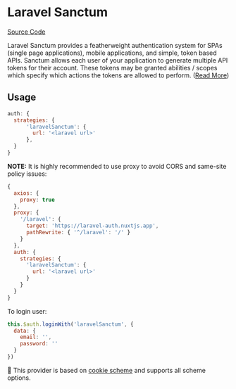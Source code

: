 # Laravel Sanctum

[Source Code](https://github.com/nuxt-community/auth-module/blob/dev/src/providers/laravel.sanctum.ts)

Laravel Sanctum provides a featherweight authentication system for SPAs (single page applications), mobile applications, and simple, token based APIs. Sanctum allows each user of your application to generate multiple API tokens for their account. These tokens may be granted abilities / scopes which specify which actions the tokens are allowed to perform. ([Read More](https://laravel.com/docs/7.x/sanctum))

## Usage

```js
auth: {
  strategies: {
      'laravelSanctum': {
        url: '<laravel url>'
      },
  }
}
```

**NOTE:** It is highly recommended to use proxy to avoid CORS and same-site policy issues:

```js
{
  axios: {
    proxy: true
  },
  proxy: {
    '/laravel': {
      target: 'https://laravel-auth.nuxtjs.app',
      pathRewrite: { '^/laravel': '/' }
    }
  },
  auth: {
    strategies: {
      'laravelSanctum': {
        url: '<laravel url>'
      }
    }
  }
}
```

To login user:

```js
this.$auth.loginWith('laravelSanctum', {
  data: {
    email: '',
    password: ''
  }
})
```

💁 This provider is based on [cookie scheme](../schemes/cookie.md) and supports all scheme options.

